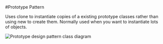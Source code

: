 #Prototype Pattern

Uses clone to instantiate copies of a existing prototype classes rather than using new to create them.
Normally used when you want to instantiate lots of objects.

![Prototype design pattern class diagram](http://www.yuml.me/d6a69a55 "rototype design pattern class diagram")